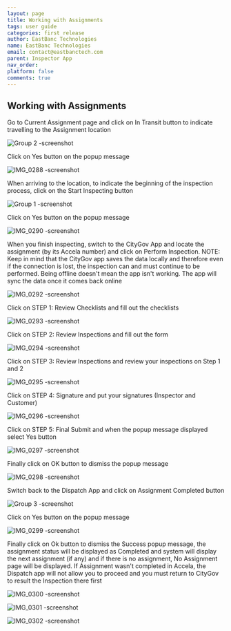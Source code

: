 ```yaml
---
layout: page
title: Working with Assignments
tags: user guide
categories: first release
author: EastBanc Technologies
name: EastBanc Technologies
email: contact@eastbanctech.com
parent: Inspector App
nav_order: 
platform: false
comments: true
---
```


<section id="working-with-assignments" markdown="1">

# Working with Assignments

Go to Current Assignment page and click on In Transit button to indicate travelling to the Assignment location

![Group 2 -screenshot](https://user-images.githubusercontent.com/84864458/123641820-aa0c7c80-d7f0-11eb-991f-5f46e3958e37.png)

Click on Yes button on the popup message

![IMG_0288 -screenshot](https://user-images.githubusercontent.com/84864458/123641871-b85a9880-d7f0-11eb-914e-94bec05cfbbf.png)

When arriving to the location, to indicate the beginning of the inspection process, click on the Start Inspecting button

![Group 1 -screenshot](https://user-images.githubusercontent.com/84864458/123641931-c4def100-d7f0-11eb-8940-c0e93a15f317.png)

Click on Yes button on the popup message

![IMG_0290 -screenshot](https://user-images.githubusercontent.com/84864458/123642032-d88a5780-d7f0-11eb-8c97-e97a5075b28f.png)

When you finish inspecting, switch to the CityGov App and locate the assignment (by its Accela number) and click on Perform Inspection. NOTE: Keep in mind that the CityGov app saves the data locally and therefore even if the connection is lost, the inspection can and must continue to be performed. Being offline doesn't mean the app isn't working. The app will sync the data once it comes back online

![IMG_0292 -screenshot](https://user-images.githubusercontent.com/84864458/123642222-0bcce680-d7f1-11eb-81ef-b8c0a715da7b.png)

Click on STEP 1: Review Checklists and fill out the checklists

![IMG_0293 -screenshot](https://user-images.githubusercontent.com/84864458/123642268-18513f00-d7f1-11eb-9a87-3f88e228e3b6.png)

Click on STEP 2: Review Inspections and fill out the form

![IMG_0294 -screenshot](https://user-images.githubusercontent.com/84864458/123642304-22733d80-d7f1-11eb-88f0-098f15ed45cf.png)

Click on STEP 3: Review Inspections and review your inspections on Step 1 and 2

![IMG_0295 -screenshot](https://user-images.githubusercontent.com/84864458/123642336-2b640f00-d7f1-11eb-9112-4b6aa053ff47.png)

Click on STEP 4: Signature and put your signatures (Inspector and Customer)

![IMG_0296 -screenshot](https://user-images.githubusercontent.com/84864458/123642370-361ea400-d7f1-11eb-99c1-281fc078918a.png)

Click on STEP 5: Final Submit and when the popup message displayed select Yes button

![IMG_0297 -screenshot](https://user-images.githubusercontent.com/84864458/123642530-65cdac00-d7f1-11eb-9cf6-3910d9a26b57.png)

Finally click on OK button to dismiss the popup message

![IMG_0298 -screenshot](https://user-images.githubusercontent.com/84864458/123642595-767e2200-d7f1-11eb-88f2-ddc8e2b93bdb.png)

Switch back to the Dispatch App and click on Assignment Completed button

![Group 3 -screenshot](https://user-images.githubusercontent.com/84864458/123642649-8990f200-d7f1-11eb-8b3a-b736d48b5414.png)

Click on Yes button on the popup message

![IMG_0299 -screenshot](https://user-images.githubusercontent.com/84864458/123642704-97df0e00-d7f1-11eb-8a9c-1bd5541ebafe.png)

Finally click on Ok button to dismiss the Success popup message, the assignment status will be displayed as Completed and system will display the next assignment (if any) and if there is no assignment, No Assignment page will be displayed. If Assignment wasn't completed in Accela, the Dispatch app will not allow you to proceed and you must return to CityGov to result the Inspection there first

![IMG_0300 -screenshot](https://user-images.githubusercontent.com/84864458/123642760-a7f6ed80-d7f1-11eb-9923-e189019dce57.png)

![IMG_0301 -screenshot](https://user-images.githubusercontent.com/84864458/123642840-bc3aea80-d7f1-11eb-953c-a8d9a5e0aa95.png)

![IMG_0302 -screenshot](https://user-images.githubusercontent.com/84864458/123642881-c9f07000-d7f1-11eb-85f8-fb231c46b88a.png)

</section>

